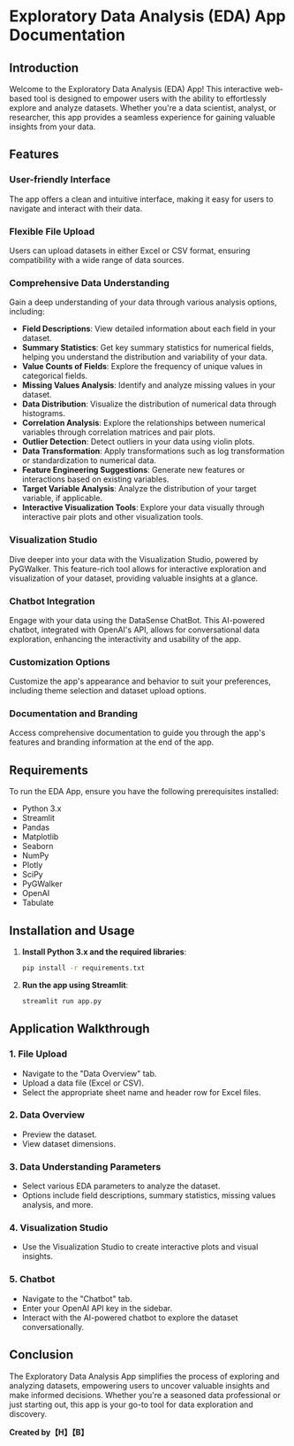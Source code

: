 # Exploratory Data Analysis (EDA) App Documentation

## Introduction

Welcome to the Exploratory Data Analysis (EDA) App! This interactive web-based tool is designed to empower users with the ability to effortlessly explore and analyze datasets. Whether you're a data scientist, analyst, or researcher, this app provides a seamless experience for gaining valuable insights from your data.

## Features

### User-friendly Interface
The app offers a clean and intuitive interface, making it easy for users to navigate and interact with their data.

### Flexible File Upload
Users can upload datasets in either Excel or CSV format, ensuring compatibility with a wide range of data sources.

### Comprehensive Data Understanding
Gain a deep understanding of your data through various analysis options, including:
- **Field Descriptions**: View detailed information about each field in your dataset.
- **Summary Statistics**: Get key summary statistics for numerical fields, helping you understand the distribution and variability of your data.
- **Value Counts of Fields**: Explore the frequency of unique values in categorical fields.
- **Missing Values Analysis**: Identify and analyze missing values in your dataset.
- **Data Distribution**: Visualize the distribution of numerical data through histograms.
- **Correlation Analysis**: Explore the relationships between numerical variables through correlation matrices and pair plots.
- **Outlier Detection**: Detect outliers in your data using violin plots.
- **Data Transformation**: Apply transformations such as log transformation or standardization to numerical data.
- **Feature Engineering Suggestions**: Generate new features or interactions based on existing variables.
- **Target Variable Analysis**: Analyze the distribution of your target variable, if applicable.
- **Interactive Visualization Tools**: Explore your data visually through interactive pair plots and other visualization tools.

### Visualization Studio
Dive deeper into your data with the Visualization Studio, powered by PyGWalker. This feature-rich tool allows for interactive exploration and visualization of your dataset, providing valuable insights at a glance.

### Chatbot Integration
Engage with your data using the DataSense ChatBot. This AI-powered chatbot, integrated with OpenAI's API, allows for conversational data exploration, enhancing the interactivity and usability of the app.

### Customization Options
Customize the app's appearance and behavior to suit your preferences, including theme selection and dataset upload options.

### Documentation and Branding
Access comprehensive documentation to guide you through the app's features and branding information at the end of the app.

## Requirements

To run the EDA App, ensure you have the following prerequisites installed:

- Python 3.x
- Streamlit
- Pandas
- Matplotlib
- Seaborn
- NumPy
- Plotly
- SciPy
- PyGWalker
- OpenAI
- Tabulate

## Installation and Usage

1. **Install Python 3.x and the required libraries**:
   ```sh
   pip install -r requirements.txt
   ```

2. **Run the app using Streamlit**:
   ```sh
   streamlit run app.py
   ```

## Application Walkthrough

### 1. File Upload

- Navigate to the "Data Overview" tab.
- Upload a data file (Excel or CSV).
- Select the appropriate sheet name and header row for Excel files.

### 2. Data Overview

- Preview the dataset.
- View dataset dimensions.

### 3. Data Understanding Parameters

- Select various EDA parameters to analyze the dataset.
- Options include field descriptions, summary statistics, missing values analysis, and more.

### 4. Visualization Studio

- Use the Visualization Studio to create interactive plots and visual insights.

### 5. Chatbot

- Navigate to the "Chatbot" tab.
- Enter your OpenAI API key in the sidebar.
- Interact with the AI-powered chatbot to explore the dataset conversationally.

## Conclusion

The Exploratory Data Analysis App simplifies the process of exploring and analyzing datasets, empowering users to uncover valuable insights and make informed decisions. Whether you're a seasoned data professional or just starting out, this app is your go-to tool for data exploration and discovery.

**Created by【H】【B】**
